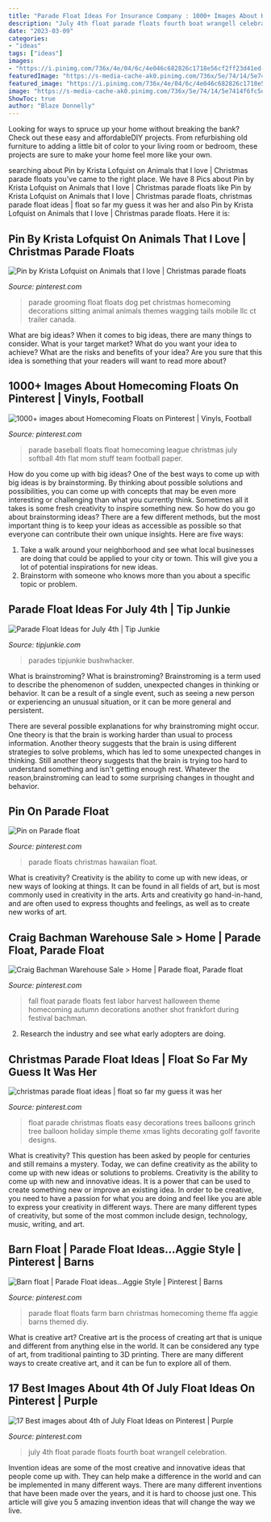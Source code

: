 ```yaml
---
title: "Parade Float Ideas For Insurance Company : 1000+ Images About Homecoming Floats On Pinterest"
description: "July 4th float parade floats fourth boat wrangell celebration"
date: "2023-03-09"
categories:
- "ideas"
tags: ["ideas"]
images:
- "https://i.pinimg.com/736x/4e/04/6c/4e046c682826c1718e56cf2ff23d41ed--pet-sitting-pet-grooming.jpg"
featuredImage: "https://s-media-cache-ak0.pinimg.com/736x/5e/74/14/5e7414f6fc5dbeccd1cff75bf04a8f44.jpg"
featured_image: "https://i.pinimg.com/736x/4e/04/6c/4e046c682826c1718e56cf2ff23d41ed--pet-sitting-pet-grooming.jpg"
image: "https://s-media-cache-ak0.pinimg.com/736x/5e/74/14/5e7414f6fc5dbeccd1cff75bf04a8f44.jpg"
ShowToc: true
author: "Blaze Donnelly"
---
```



Looking for ways to spruce up your home without breaking the bank? Check out these easy and affordableDIY projects. From refurbishing old furniture to adding a little bit of color to your living room or bedroom, these projects are sure to make your home feel more like your own.

	

		
searching about Pin by Krista Lofquist on Animals that I love | Christmas parade floats you've came to the right place. We have 8 Pics about Pin by Krista Lofquist on Animals that I love | Christmas parade floats like Pin by Krista Lofquist on Animals that I love | Christmas parade floats, christmas parade float ideas | float so far my guess it was her and also Pin by Krista Lofquist on Animals that I love | Christmas parade floats. Here it is:
		
    
## Pin By Krista Lofquist On Animals That I Love | Christmas Parade Floats

<img loading=lazy src="https://i.pinimg.com/736x/4e/04/6c/4e046c682826c1718e56cf2ff23d41ed--pet-sitting-pet-grooming.jpg" onerror="this.onerror=null;this.src='https://tse4.mm.bing.net/th?id=OIP.XB-ogTyFhYGL-_A5kZsNJwHaJ6&amp;pid=15.1';" alt="Pin by Krista Lofquist on Animals that I love | Christmas parade floats">

_Source: pinterest.com_

>parade grooming float floats dog pet christmas homecoming decorations sitting animal animals themes wagging tails mobile llc ct trailer canada. 

	

What are big ideas?
When it comes to big ideas, there are many things to consider. What is your target market? What do you want your idea to achieve? What are the risks and benefits of your idea? Are you sure that this idea is something that your readers will want to read more about?

    
## 1000+ Images About Homecoming Floats On Pinterest | Vinyls, Football

<img loading=lazy src="https://s-media-cache-ak0.pinimg.com/736x/64/75/ea/6475ead4a2cc5199e48f87c621a7fc35.jpg" onerror="this.onerror=null;this.src='https://tse4.mm.bing.net/th?id=OIP.Q5gwRbV7Mbz7TLShJKCXkwHaE8&amp;pid=15.1';" alt="1000+ images about Homecoming Floats on Pinterest | Vinyls, Football">

_Source: pinterest.com_

>parade baseball floats float homecoming league christmas july softball 4th flat mom stuff team football paper. 

	

How do you come up with big ideas?
One of the best ways to come up with big ideas is by brainstorming. By thinking about possible solutions and possibilities, you can come up with concepts that may be even more interesting or challenging than what you currently think. Sometimes all it takes is some fresh creativity to inspire something new. So how do you go about brainstorming ideas? There are a few different methods, but the most important thing is to keep your ideas as accessible as possible so that everyone can contribute their own unique insights. Here are five ways: 
1) Take a walk around your neighborhood and see what local businesses are doing that could be applied to your city or town. This will give you a lot of potential inspirations for new ideas. 
2) Brainstorm with someone who knows more than you about a specific topic or problem.

    
## Parade Float Ideas For July 4th | Tip Junkie

<img loading=lazy src="https://tipjunkie.com/wp-content/uploads/2013/07/July-4th_Floats_for_Parades.jpg" onerror="this.onerror=null;this.src='https://tse4.mm.bing.net/th?id=OIP.8Ag7I6OA9cXf7UOL4ZjqygHaFa&amp;pid=15.1';" alt="Parade Float Ideas for July 4th | Tip Junkie">

_Source: tipjunkie.com_

>parades tipjunkie bushwhacker. 

	

What is brainstroming?
What is brainstroming?
Brainstroming is a term used to describe the phenomenon of sudden, unexpected changes in thinking or behavior. It can be a result of a single event, such as seeing a new person or experiencing an unusual situation, or it can be more general and persistent.

There are several possible explanations for why brainstroming might occur. One theory is that the brain is working harder than usual to process information. Another theory suggests that the brain is using different strategies to solve problems, which has led to some unexpected changes in thinking. Still another theory suggests that the brain is trying too hard to understand something and isn't getting enough rest. Whatever the reason,brainstroming can lead to some surprising changes in thought and behavior.

    
## Pin On Parade Float

<img loading=lazy src="https://i.pinimg.com/736x/86/7c/87/867c8774746bb1a95f8846cf34742dc5--parade-floats.jpg" onerror="this.onerror=null;this.src='https://tse3.mm.bing.net/th?id=OIP.bB7_ad4enRqbjQob299mXgHaFj&amp;pid=15.1';" alt="Pin on Parade float">

_Source: pinterest.com_

>parade floats christmas hawaiian float. 

	

What is creativity?
Creativity is the ability to come up with new ideas, or new ways of looking at things. It can be found in all fields of art, but is most commonly used in creativity in the arts. Arts and creativity go hand-in-hand, and are often used to express thoughts and feelings, as well as to create new works of art.

    
## Craig Bachman Warehouse Sale &gt; Home | Parade Float, Parade Float

<img loading=lazy src="https://i.pinimg.com/736x/aa/ef/2a/aaef2ad97605a5d3b105c57901bddd92--fall-fest-labor-day.jpg" onerror="this.onerror=null;this.src='https://tse2.mm.bing.net/th?id=OIP.aOuZHvbYbFkWQsVIQlgySgHaHS&amp;pid=15.1';" alt="Craig Bachman Warehouse Sale &gt; Home | Parade float, Parade float">

_Source: pinterest.com_

>fall float parade floats fest labor harvest halloween theme homecoming autumn decorations another shot frankfort during festival bachman. 

	

2. Research the industry and see what early adopters are doing.

    
## Christmas Parade Float Ideas | Float So Far My Guess It Was Her

<img loading=lazy src="https://i.pinimg.com/originals/14/e0/4e/14e04ece1b75eb074292fe32948cdd90.jpg" onerror="this.onerror=null;this.src='https://tse4.mm.bing.net/th?id=OIP.IDiy-8U-C7LKXyfIYfJyXgHaFj&amp;pid=15.1';" alt="christmas parade float ideas | float so far my guess it was her">

_Source: pinterest.com_

>float parade christmas floats easy decorations trees balloons grinch tree balloon holiday simple theme xmas lights decorating golf favorite designs. 

	

What is creativity? This question has been asked by people for centuries and still remains a mystery. Today, we can define creativity as the ability to come up with new ideas or solutions to problems.
Creativity is the ability to come up with new and innovative ideas. It is a power that can be used to create something new or improve an existing idea. In order to be creative, you need to have a passion for what you are doing and feel like you are able to express your creativity in different ways. There are many different types of creativity, but some of the most common include design, technology, music, writing, and art.

    
## Barn Float | Parade Float Ideas...Aggie Style | Pinterest | Barns

<img loading=lazy src="https://i.pinimg.com/736x/f3/1d/b2/f31db2ff360edd3454039616193128d0--parade-floats-mardi-gras.jpg" onerror="this.onerror=null;this.src='https://tse2.mm.bing.net/th?id=OIP.5JJrnszd_RC3ag0s9jNgigAAAA&amp;pid=15.1';" alt="Barn float | Parade Float ideas...Aggie Style | Pinterest | Barns">

_Source: pinterest.com_

>parade float floats farm barn christmas homecoming theme ffa aggie barns themed diy. 

	

What is creative art?
Creative art is the process of creating art that is unique and different from anything else in the world. It can be considered any type of art, from traditional painting to 3D printing. There are many different ways to create creative art, and it can be fun to explore all of them.

    
## 17 Best Images About 4th Of July Float Ideas On Pinterest | Purple

<img loading=lazy src="https://s-media-cache-ak0.pinimg.com/736x/5e/74/14/5e7414f6fc5dbeccd1cff75bf04a8f44.jpg" onerror="this.onerror=null;this.src='https://tse2.mm.bing.net/th?id=OIP.WOqiRcK_N2W1IzH9eqNkcAHaFj&amp;pid=15.1';" alt="17 Best images about 4th of July Float Ideas on Pinterest | Purple">

_Source: pinterest.com_

>july 4th float parade floats fourth boat wrangell celebration. 

	

Invention ideas are some of the most creative and innovative ideas that people come up with. They can help make a difference in the world and can be implemented in many different ways. There are many different inventions that have been made over the years, and it is hard to choose just one. This article will give you 5 amazing invention ideas that will change the way we live.

